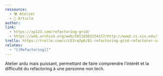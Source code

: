 ```yaml
---
ressource:
  - 🛠️ Atelier
  - 📰 Article
author: 
link:
  - https://xp123.com/refactoring-grid/
  - https://web.archive.org/web/20110502154157/http://www2.cs.siu.edu/~wainer/Pieces4RefGame/pieces4RefGame.html
trello: https://trello.com/c/cE3rqfp6/81-refactoring-grid-refactorer-sans-coder
relates:
  - "[[Refactoring]]"
---
```

Atelier ardu mais puissant, permettant de faire comprendre l’intérêt et la difficulté du refactoring à une personne non tech.